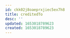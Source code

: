 ```yaml
---
id: ckk02j8oaeprxjiec5ex7h8
title: creditedTo
desc: ''
updated: 1653018789623
created: 1653018789623
---
```


